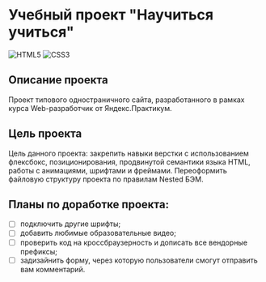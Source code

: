 # Учебный проект "Научиться учиться"
![HTML5](https://img.shields.io/badge/HTML-HTML5-red?logo=HTML5&style=flat)
![CSS3](https://img.shields.io/badge/CSS-CSS3-green?logo=CSS3&style=flat)
## Описание проекта
Проект типового одностраничного сайта, разработанного в рамках курса Web-разработчик от Яндекс.Практикум.
## Цель проекта
Цель данного проекта: закрепить навыки верстки с использованием флексбокс, позиционирования, продвинутой семантики языка HTML, работы с анимациями, шрифтами и фреймами. Переоформить файловую структуру проекта по правилам Nested БЭМ.
## Планы по доработке проекта:
- [ ] подключить другие шрифты;
- [ ] добавить любимые образовательные видео;
- [ ] проверить код на кроссбраузерность и дописать все вендорные префиксы;
- [ ] задизайнить форму, через которую пользователи смогут отправить вам комментарий.

